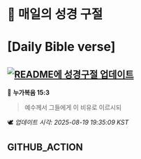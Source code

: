 # 🙏 매일의 성경 구절
# [Daily Bible verse]
## [![README에 성경구절 업데이트](https://github.com/DONGSUKA/first_test/actions/workflows/update-readme-bible.yml/badge.svg)](https://github.com/DONGSUKA/first_test/actions/workflows/update-readme-bible.yml)
<!-- START_BIBLE_VERSE -->
📖 **누가복음 15:3**
> 예수께서 그들에게 이 비유로 이르시되

🕊️ _업데이트 시각: 2025-08-19 19:35:09 KST_
  <!-- END_BIBLE_VERSE -->
## GITHUB_ACTION
